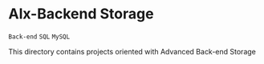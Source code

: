 # Alx-Backend Storage
`Back-end` `SQL` `MySQL`

This directory contains projects oriented with Advanced Back-end Storage
